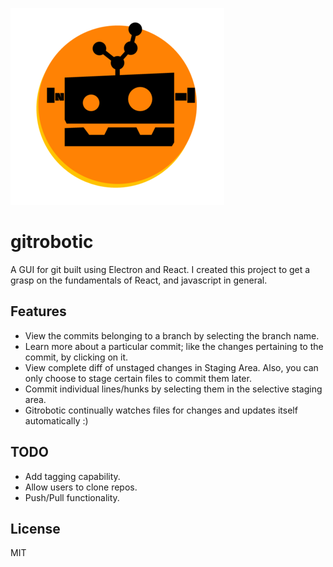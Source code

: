 ![gitrobotic.png](./gitrobotic-small.png)
# gitrobotic
A GUI for git built using Electron and React. I created this project to get a grasp on the fundamentals of React, and javascript in general.

## Features
* View the commits belonging to a branch by selecting the branch name.
* Learn more about a particular commit; like the changes pertaining to the commit, by clicking on it.
* View complete diff of unstaged changes in Staging Area. Also, you can only choose to stage certain files to commit them later.
* Commit individual lines/hunks by selecting them in the selective staging area.
* Gitrobotic continually watches files for changes and updates itself automatically :)

## TODO
* Add tagging capability.
* Allow users to clone repos.
* Push/Pull functionality.

## License
MIT
